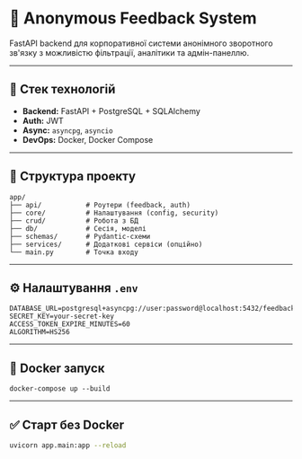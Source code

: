 # 📢 Anonymous Feedback System

FastAPI backend для корпоративної системи анонімного зворотного зв'язку з можливістю фільтрації, аналітики та адмін-панеллю.

---

## 🚀 Стек технологій

* **Backend:** FastAPI + PostgreSQL + SQLAlchemy
* **Auth:** JWT
* **Async:** `asyncpg`, `asyncio`
* **DevOps:** Docker, Docker Compose

---

## 📁 Структура проекту

```
app/
├── api/           # Роутери (feedback, auth)
├── core/          # Налаштування (config, security)
├── crud/          # Робота з БД
├── db/            # Сесія, моделі
├── schemas/       # Pydantic-схеми
├── services/      # Додаткові сервіси (опційно)
└── main.py        # Точка входу
```

---

## ⚙️ Налаштування `.env`

```
DATABASE_URL=postgresql+asyncpg://user:password@localhost:5432/feedback_db
SECRET_KEY=your-secret-key
ACCESS_TOKEN_EXPIRE_MINUTES=60
ALGORITHM=HS256
```

---

## 🐳 Docker запуск

```
docker-compose up --build
```

---

## ✅ Старт без Docker

```bash
uvicorn app.main:app --reload
```
